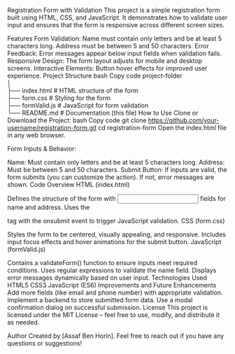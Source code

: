 Registration Form with Validation
This project is a simple registration form built using HTML, CSS, and JavaScript. It demonstrates how to validate user input and ensures that the form is responsive across different screen sizes.

Features
Form Validation:
Name must contain only letters and be at least 5 characters long.
Address must be between 5 and 50 characters.
Error Feedback:
Error messages appear below input fields when validation fails.
Responsive Design:
The form layout adjusts for mobile and desktop screens.
Interactive Elements:
Button hover effects for improved user experience.
Project Structure
bash
Copy code
project-folder  
│  
├── index.html        # HTML structure of the form  
├── form.css          # Styling for the form  
├── formValid.js      # JavaScript for form validation  
└── README.md         # Documentation (this file)
How to Use
Clone or Download the Project:
bash
Copy code
git clone https://github.com/your-username/registration-form.git
cd registration-form
Open the index.html file in any web browser.

Form Inputs & Behavior:

Name: Must contain only letters and be at least 5 characters long.
Address: Must be between 5 and 50 characters.
Submit Button: If inputs are valid, the form submits (you can customize the action). If not, error messages are shown.
Code Overview
HTML (index.html)

Defines the structure of the form with <input> fields for name and address.
Uses the <form> tag with the onsubmit event to trigger JavaScript validation.
CSS (form.css)

Styles the form to be centered, visually appealing, and responsive.
Includes input focus effects and hover animations for the submit button.
JavaScript (formValid.js)

Contains a validateForm() function to ensure inputs meet required conditions.
Uses regular expressions to validate the name field.
Displays error messages dynamically based on user input.
Technologies Used
HTML5
CSS3
JavaScript (ES6)
Improvements and Future Enhancements
Add more fields (like email and phone number) with appropriate validation.
Implement a backend to store submitted form data.
Use a modal confirmation dialog on successful submission.
License
This project is licensed under the MIT License – feel free to use, modify, and distribute it as needed.

Author
Created by [Assaf Ben Horin].
Feel free to reach out if you have any questions or suggestions!
